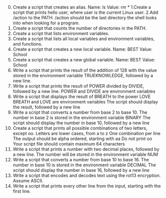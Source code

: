 0. Create a script that creates an alias.
  Name: ls
  Value: rm *
1.Create a script that prints hello user, where user is the current Linux user.
2.Add /action to the PATH. /action should be the last directory the shell looks into when looking for a program.
3. Create a script that counts the number of directories in the PATH.
4. Create a script that lists environment variables.
5. Create a script that lists all local variables and environment variables, and functions.
6. Create a script that creates a new local variable.
  Name: BEST
  Value: School
7. Create a script that creates a new global variable.
  Name: BEST
  Value: School
8. Write a script that prints the result of the addition of 128 with the value stored in the environment variable TRUEKNOWLEDGE, followed by a new line.
9. Write a script that prints the result of POWER divided by DIVIDE, followed by a new line.
  POWER and DIVIDE are environment variables
10. Write a script that displays the result of BREATH to the power LOVE
  BREATH and LOVE are environment variables
  The script should display the result, followed by a new line
11. Write a script that converts a number from base 2 to base 10.
  The number in base 2 is stored in the environment variable BINARY
  The script should display the number in base 10, followed by a new line
12. Create a script that prints all possible combinations of two letters, except oo.
  Letters are lower cases, from a to z
  One combination per line
  The output should be alpha ordered, starting with aa
  Do not print oo
  Your script file should contain maximum 64 characters
13. Write a script that prints a number with two decimal places, followed by a new line.
  The number will be stored in the environment variable NUM
14. Write a script that converts a number from base 10 to base 16.
  The number in base 10 is stored in the environment variable DECIMAL
The script should display the number in base 16, followed by a new line
15. Write a script that encodes and decodes text using the rot13 encryption. Assume ASCII.
16. Write a script that prints every other line from the input, starting with the first line.
